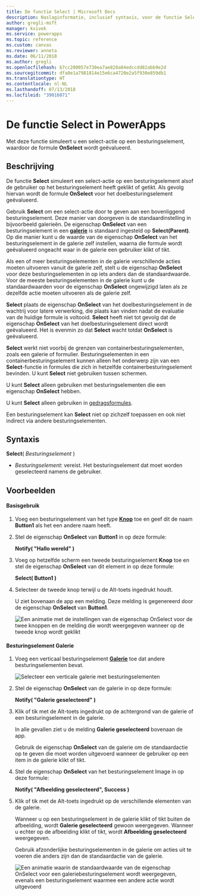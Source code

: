 ```yaml
---
title: De functie Select | Microsoft Docs
description: Naslaginformatie, inclusief syntaxis, voor de functie Select in PowerApps
author: gregli-msft
manager: kvivek
ms.service: powerapps
ms.topic: reference
ms.custom: canvas
ms.reviewer: anneta
ms.date: 06/11/2018
ms.author: gregli
ms.openlocfilehash: b7cc200057e730ea7ae828a84edccdd82abb9e2d
ms.sourcegitcommit: dfa0e1a7981814e15e6ca4720e2a5f930e859db1
ms.translationtype: HT
ms.contentlocale: nl-NL
ms.lasthandoff: 07/13/2018
ms.locfileid: "39016071"
---
```

# <a name="select-function-in-powerapps"></a>De functie Select in PowerApps
Met deze functie simuleert u een select-actie op een besturingselement, waardoor de formule **OnSelect** wordt geëvalueerd.

## <a name="description"></a>Beschrijving
De functie **Select** simuleert een select-actie op een besturingselement alsof de gebruiker op het besturingselement heeft geklikt of getikt. Als gevolg hiervan wordt de formule **OnSelect** voor het doelbesturingselement geëvalueerd.

Gebruik **Select** om een select-actie door te geven aan een bovenliggend besturingselement. Deze manier van doorgeven is de standaardinstelling in bijvoorbeeld galerieën. De eigenschap **OnSelect** van een besturingselement in een **[galerie](../controls/control-gallery.md)** is standaard ingesteld op **Select(Parent)**. Op die manier kunt u de waarde van de eigenschap **OnSelect** van het besturingselement in de galerie zelf instellen, waarna die formule wordt geëvalueerd ongeacht waar in de galerie een gebruiker klikt of tikt.

Als een of meer besturingselementen in de galerie verschillende acties moeten uitvoeren vanuit de galerie zelf, stelt u de eigenschap **OnSelect** voor deze besturingselementen in op iets anders dan de standaardwaarde. Voor de meeste besturingselementen in de galerie kunt u de standaardwaarden voor de eigenschap **OnSelect** ongewijzigd laten als ze dezelfde actie moeten uitvoeren als de galerie zelf.

**Select** plaats de eigenschap **OnSelect** van het doelbesturingselement in de wachtrij voor latere verwerking, die plaats kan vinden nadat de evaluatie van de huidige formule is voltooid. **Select** heeft niet tot gevolg dat de eigenschap **OnSelect** van het doelbesturingselement direct wordt geëvalueerd. Het is evenmin zo dat **Select** wacht totdat **OnSelect** is geëvalueerd.

**Select** werkt niet voorbij de grenzen van containerbesturingselementen, zoals een galerie of formulier. Besturingselementen in een containerbesturingselement kunnen alleen het onderwerp zijn van een **Select**-functie in formules die zich in hetzelfde containerbesturingselement bevinden. U kunt **Select** niet gebruiken tussen schermen.

U kunt **Select** alleen gebruiken met besturingselementen die een eigenschap **OnSelect** hebben.

U kunt **Select** alleen gebruiken in [gedragsformules](../working-with-formulas-in-depth.md).

Een besturingselement kan **Select** niet op zichzelf toepassen en ook niet indirect via andere besturingselementen.

## <a name="syntax"></a>Syntaxis
**Select**( *Besturingselement* )

* *Besturingselement*: vereist.  Het besturingselement dat moet worden geselecteerd namens de gebruiker.

## <a name="examples"></a>Voorbeelden

#### <a name="basic-usage"></a>Basisgebruik

1. Voeg een besturingselement van het type **[Knop](../controls/control-button.md)** toe en geef dit de naam **Button1** als het een andere naam heeft.

1. Stel de eigenschap **OnSelect** van **Button1** in op deze formule:

    **Notify( "Hallo wereld" )**

1. Voeg op hetzelfde scherm een tweede besturingselement **Knop** toe en stel de eigenschap **OnSelect** van dit element in op deze formule:

    **Select( Button1 )**

1. Selecteer de tweede knop terwijl u de Alt-toets ingedrukt houdt.

    U ziet bovenaan de app een melding. Deze melding is gegenereerd door de eigenschap **OnSelect** van **Button1**.

    ![Een animatie met de instellingen van de eigenschap OnSelect voor de twee knoppen en de melding die wordt weergegeven wanneer op de tweede knop wordt geklikt](media/function-select/basic-select.gif)

#### <a name="gallery-control"></a>Besturingselement Galerie

1. Voeg een verticaal besturingselement **[Galerie](../controls/control-gallery.md)** toe dat andere besturingselementen bevat.

    ![Selecteer een verticale galerie met besturingselementen](media/function-select/select-gallery.png)

2. Stel de eigenschap **OnSelect** van de galerie in op deze formule:
 
    **Notify( "Galerie geselecteerd" )**

3. Klik of tik met de Alt-toets ingedrukt op de achtergrond van de galerie of een besturingselement in de galerie.

    In alle gevallen ziet u de melding **Galerie geselecteerd** bovenaan de app.

    Gebruik de eigenschap **OnSelect** van de galerie om de standaardactie op te geven die moet worden uitgevoerd wanneer de gebruiker op een item in de galerie klikt of tikt.

5. Stel de eigenschap **OnSelect** van het besturingselement Image in op deze formule:

    **Notify( "Afbeelding geselecteerd", Success )**

6. Klik of tik met de Alt-toets ingedrukt op de verschillende elementen van de galerie.

    Wanneer u op een besturingselement in de galerie klikt of tikt buiten de afbeelding, wordt **Galerie geselecteerd** gewoon weergegeven. Wanneer u echter op de afbeelding klikt of tikt, wordt **Afbeelding geselecteerd** weergegeven.
 
    Gebruik afzonderlijke besturingselementen in de galerie om acties uit te voeren die anders zijn dan de standaardactie van de galerie.

    ![Een animatie waarin de standaardwaarde van de eigenschap OnSelect voor een galeriebesturingselement wordt weergegeven, evenals een besturingselement waarmee een andere actie wordt uitgevoerd](media/function-select/gallery-select.gif)
